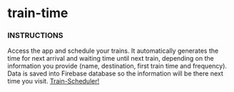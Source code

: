 # train-time

### INSTRUCTIONS

Access the app and schedule your trains. It automatically generates the time for next arrival and waiting time until next train, depending on the information you provide (name, destination, first train time and frequency). Data is saved into Firebase database so the information will be there next time you visit.
[Train-Scheduler!](https://stsend90.github.io/train-time/)